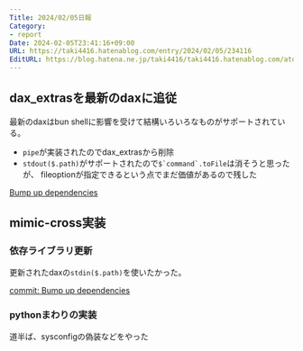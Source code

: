 ```yaml
---
Title: 2024/02/05日報
Category:
- report
Date: 2024-02-05T23:41:16+09:00
URL: https://taki4416.hatenablog.com/entry/2024/02/05/234116
EditURL: https://blog.hatena.ne.jp/taki4416/taki4416.hatenablog.com/atom/entry/6801883189080895173
---
```


## dax_extrasを最新のdaxに追従

最新のdaxはbun shellに影響を受けて結構いろいろなものがサポートされている。

* `pipe`が実装されたのでdax_extrasから削除
* `stdout($.path)`がサポートされたので``$`command`.toFile``は消そうと思ったが、
fileoptionが指定できるという点でまだ価値があるので残した

[Bump up dependencies](https://github.com/impactaky/dax_extras/pull/45)

## mimic-cross実装

### 依存ライブラリ更新

更新されたdaxの`stdin($.path)`を使いたかった。

[commit: Bump up dependencies](https://github.com/impactaky/mimic-cross/commit/1777464ef2d05af00317d042ab9771c1ad436cc6)

### pythonまわりの実装

道半ば、sysconfigの偽装などをやった
